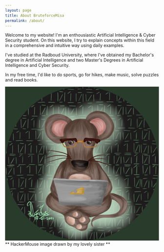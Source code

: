 ```yaml
---
layout: page
title: About BruteforceMisa
permalink: /about/
---
```


Welcome to my website! I'm an enthousiastic Artificial Intelligence & Cyber Security student. On this website, I try to explain concepts within this field in a comprehensive and intuitive way using daily examples. 

I've studied at the Radboud University, where I've obtained my Bachelor's degree in Artificial Intelligence and two Master's Degrees in Artificial Intelligence and Cyber Security.

In my free time, I'd like to do sports, go for hikes, make music, solve puzzles and read books. 

![image](/assets/images/Misa.jpeg)
** HackerMouse image drawn by my lovely sister **